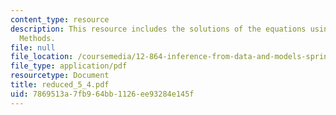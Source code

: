 ```yaml
---
content_type: resource
description: This resource includes the solutions of the equations using Reduced State
  Methods.
file: null
file_location: /coursemedia/12-864-inference-from-data-and-models-spring-2005/7869513a7fb964bb1126ee93284e145f_reduced_5_4.pdf
file_type: application/pdf
resourcetype: Document
title: reduced_5_4.pdf
uid: 7869513a-7fb9-64bb-1126-ee93284e145f
---
```

